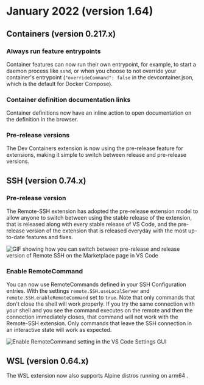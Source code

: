 # January 2022 (version 1.64)

## Containers (version 0.217.x)

### Always run feature entrypoints

Container features can now run their own entrypoint, for example, to start a daemon process like `sshd`, or when you choose to not override your container's entrypoint (`"overrideCommand": false` in the devcontainer.json, which is the default for Docker Compose).

### Container definition documentation links

Container definitions now have an inline action to open documentation on the definition in the browser.

### Pre-release versions

The Dev Containers extension is now using the pre-release feature for extensions, making it simple to switch between release and pre-release versions.

## SSH (version 0.74.x)

### Pre-release version

The Remote-SSH extension has adopted the pre-release extension model to allow anyone to switch between using the stable release of the extension, that is released along with every stable release of VS Code, and the pre-release version of the extension that is released everyday with the most up-to-date features and fixes.

![GIF showing how you can switch between pre-release and release version of Remote SSH on the Marketplace page in VS Code](images/1_64/ssh-pre-release.gif)

### Enable RemoteCommand

You can now use RemoteCommands defined in your SSH Configuration entries. With the settings `remote.SSH.useLocalServer` and `remote.SSH.enableRemoteCommand` set to `true`. Note that only commands that don't close the shell will work properly. If you try the same connection with your shell and you see the command executes on the remote and then the connection immediately closes, that command will not work with the Remote-SSH extension. Only commands that leave the SSH connection in an interactive state will work as expected.

![Enable RemoteCommand setting in the VS Code Settings GUI](images/1_64/ssh-remote-command.png)

## WSL (version 0.64.x)

The WSL extension now also supports Alpine distros running on arm64 .

